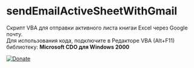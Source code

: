 # sendEmailActiveSheetWithGmail
Скрипт VBA для отправки активного листа книгаи Excel через Google почту.</br>
Для использования кода, подключите в Редакторе VBA (Alt+F11) библиотеку: **Microsoft CDO для Windows 2000**

[![Donate](https://img.shields.io/badge/Donate-Yoomoney-green.svg)](https://yoomoney.ru/to/410019620244262)
